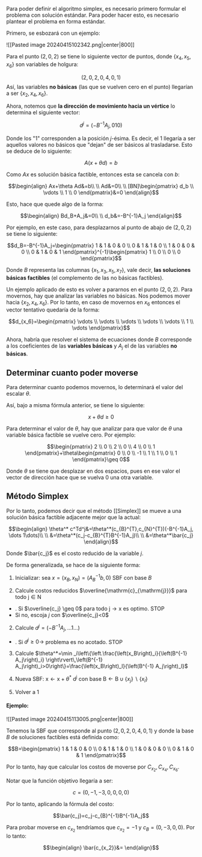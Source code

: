 
Para poder definir el algoritmo simplex, es necesario primero formular el problema con solución estándar. Para poder hacer esto, es necesario plantear el problema en forma estándar. 

Primero, se esbozará con un ejemplo: 

![[Pasted image 20240415102342.png|center|800]] 

Para el punto $(2,0,2)$ se tiene lo siguiente vector de puntos, donde $\lbrace x_4, x_5, x_6\rbrace$ son variables de holgura: 

$$(2,0,2,0,4,0,1)$$
Así, las variables **no básicas** (las que se vuelven cero en el punto) llegarían a ser $\lbrace x_2, x_4, x_6\rbrace$. 

Ahora, notemos que **la dirección de movimiento hacia un vértice** lo determina el siguiente vector: 

$$d^j=(-B^{-1}A_j, 010)$$

Donde los "1" corresponden a la posición $j$-ésima. Es decir, el $1$ llegaría a ser aquellos valores no básicos que "dejan" de ser básicos al trasladarse. Esto se deduce de lo siguiente: 

$$A(x+\theta d)=b$$

Como $Ax$ es solución básica factible, entonces esta se cancela con $b$: 

$$\begin{align}
Ax+\theta Ad&=b\\  \\
Ad&=0\\  \\
[BN]\begin{pmatrix}
d_b \\
\vdots \\
1 \\
0
\end{pmatrix}&=0
\end{align}$$

Esto, hace que quede algo de la forma: 

$$\begin{align}
Bd_B+A_j&=0\\  \\
d_b&=-B^{-1}A_j
\end{align}$$

Por ejemplo, en este caso, para desplazarnos al punto de abajo de $(2,0,2)$ se tiene lo siguiente: 

$$d_B=-B^{-1}A_j=\begin{pmatrix}
1 & 1 & 0 & 0 \\
0 & 1 & 1 & 0 \\
1 & 0 & 0 & 0 \\
0 & 1 & 0 & 1
\end{pmatrix}^{-1}\begin{pmatrix}
1 \\
0 \\
0 \\
0
\end{pmatrix}$$

Donde $B$ representa las columnas $\lbrace x_1, x_3, x_5, x_7\rbrace$, vale decir, **las soluciones básicas factibles** (el complemento de las no básicas factibles). 

Un ejemplo aplicado de esto es volver a pararnos en el punto $(2,0,2)$. Para movernos, hay que analizar las variables no básicas. Nos podemos mover hacia $\lbrace x_2, x_4, x_6\rbrace$. Por lo tanto, en caso de movernos en $x_6$ entonces el vector tentativo quedaría de la forma:

$$d_{x_6}=\begin{pmatrix}
\vdots \\
\vdots \\
\vdots \\
\vdots \\
\vdots \\
1 \\
\vdots
\end{pmatrix}$$

Ahora, habría que resolver el sistema de ecuaciones donde $B$ corresponde a los coeficientes de las **variables básicas** y $A_j$ el de las variables **no básicas**. 

## Determinar cuanto poder moverse 

Para determinar cuanto podemos movernos, lo determinará el valor del escalar $\theta$. 

Así, bajo a misma fórmula anterior, se tiene lo siguiente: 

$$x+\theta d\geq 0$$

Para determinar el valor de $\theta$, hay que analizar para que valor de $\theta$ una variable básica factible se vuelve cero. Por ejemplo: 

$$\begin{pmatrix}
2 \\
0 \\
2 \\
0 \\
4 \\
0 \\
1
\end{pmatrix}+\theta\begin{pmatrix}
0 \\
0 \\
-1 \\
1 \\
1 \\
0 \\
1
\end{pmatrix}\geq 0$$

Donde $\theta$ se tiene que desplazar en dos espacios, pues en ese valor el vector de dirección hace que se vuelva $0$ una otra variable. 

## Método Simplex 

Por lo tanto, podemos decir que el método [[Simplex]] se mueve a una solución básica factible adjacente mejor que la actual: 

$$\begin{align}
\theta^* c^Td^j&=\theta^*(c_{B}^{T},c_{N}^{T})(-B^{-1}A_j, \dots 1\dots)\\  \\
&=\theta^*(c_j-c_{B}^{T}B^{-1}A_j)\\  \\
&=\theta^*\bar{c_j}
\end{align}$$

Donde $\bar{c_j}$ es el costo reducido de la variable $j$. 

De forma generalizada, se hace de la siguiente forma: 

1. Inicializar: sea $x=\left(x_B, x_N\right)=\left(A_B^{-1} b, 0\right)$ SBF con base $B$

2. Calcule costos reducidos $\overline{\mathrm{c}_{\mathrm{j}}}$ para todo $\mathrm{j} \in \mathrm{N}$
- . Si $\overline{c_j} \geq 0$ para todo $\mathrm{j} \rightarrow \mathrm{x}$ es optimo. STOP
-  Si no, escoja $j$ con $\overline{c_j}<0$

2. Calcule $d^j=\left(-B^{-1} A_j, \ldots 1 \ldots\right)$
- . Si $d^j \geq 0 \rightarrow$ problema es no acotado. STOP

3. Calcule $\theta^*=\min _i\left\{\left.\frac{\left(x_B\right)_i}{\left(B^{-1} A_j\right)_i} \right\rvert\,\left(B^{-1} A_j\right)_i>0\right\}=\frac{\left(x_B\right)_l}{\left(B^{-1} A_j\right)_l}$

4. Nueva SBF: $\mathrm{x} \leftarrow \mathrm{x}+\theta^* \mathrm{~d}^{\mathrm{j}}$ con base $\mathrm{B} \leftarrow \mathrm{B} \cup\left\{x_j\right\} \backslash\left\{x_l\right\}$

5. Volver a 1

#### Ejemplo: 

![[Pasted image 20240415113005.png|center|800]] 

Tenemos la SBF que corresponde al punto $(2,0,2,0,4,0,1)$ y donde la base $B$ de soluciones factibles está definida como: 

$$B=\begin{pmatrix}
1 & 1 & 0 & 0 \\
0 & 1 & 1 & 0 \\
1 & 0 & 0 & 0 \\
0 & 1 & 0 & 1
\end{pmatrix}$$

Por lo tanto, hay que calcular los costos de moverse por $C_{x_2}, C_{x_4}, C_{x_6}$. 

Notar que la función objetivo llegaría a ser: 

$$c=(0,-1,-3,0,0,0,0)$$

Por lo tanto, aplicando la fórmula del costo: 

$$\bar{c_j}=c_j-c_{B}^{-1}B^{-1}A_j$$

Para probar moverse en $c_{x_2}$ tendríamos que $c_{x_2}=-1$ y $c_B=(0,-3,0,0)$. Por lo tanto: 

$$\begin{align}
\bar{c_{x_2}}&=
\end{align}$$
